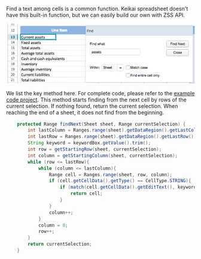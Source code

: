 Find a text among cells is a common function. Keikai spreadsheet doesn't
have this built-in function, but we can easily build our own with ZSS
API.

![ center](/assets/images/dev-ref/Zss-essentials-find-dialog.png " center")

We list the key method here. For complete code, please refer to the [
example code
project](ZK_Spreadsheet_Essentials/Download_Example_Source_Code "wikilink").
This method starts finding from the next cell by rows of the current
selection. If nothing found, return the current selection. When reaching
the end of a sheet, it does not find from the beginning.

``` java
    protected Range findNext(Sheet sheet, Range currentSelection) {
        int lastColumn = Ranges.range(sheet).getDataRegion().getLastColumn();
        int lastRow = Ranges.range(sheet).getDataRegion().getLastRow();
        String keyword = keywordBox.getValue().trim();
        int row = getStartingRow(sheet, currentSelection);
        int column = getStartingColumn(sheet, currentSelection); 
        while (row <= lastRow){
            while (column <= lastColumn){
                Range cell = Ranges.range(sheet, row, column);
                if (cell.getCellData().getType() == CellType.STRING){
                    if (match(cell.getCellData().getEditText(), keyword)){
                        return cell;
                    }
                }
                column++;
            }
            column = 0;
            row++;
        }
        return currentSelection;
    }
```
